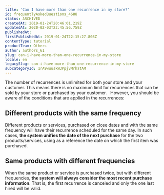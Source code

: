 ```yaml
---
title: 'Can I have more than one recurrence in my store?'
id: frequentlyAskedQuestions_4688
status: ARCHIVED
createdAt: 2019-01-24T20:46:01.219Z
updatedAt: 2020-02-03T22:45:56.759Z
publishedAt: 
firstPublishedAt: 2019-01-24T22:15:27.808Z
contentType: tutorial
productTeam: Others
author: authors_61
slug: can-i-have-more-than-one-recurrence-in-my-store
locale: en
legacySlug: can-i-have-more-than-one-recurrence-in-my-store
subcategoryId: 1rA9wuuskW3PpjvMrhatAM
---
```


The number of recurrences is unlimited for both your store and your customer. This means there is no maximum limit for recurrences that can be sold by your store or purchased by your customer.
 
However, you should be aware of the conditions that are applied in the recurrences:
 
## Different products with the same frequency
Different products or services, purchased on close dates and with the same frequency will have their recurrence scheduled for the same day. In such cases, __the system unifies the date of the next purchase__ for the two products/services, using as a reference the date on which the first item was purchased.
 
## Same products with different frequencies
When the same product or service is purchased twice, but with different frequencies, __the system will always consider the most recent purchase information__. That is, the first recurrence is canceled and only the one last hired will be valid.
